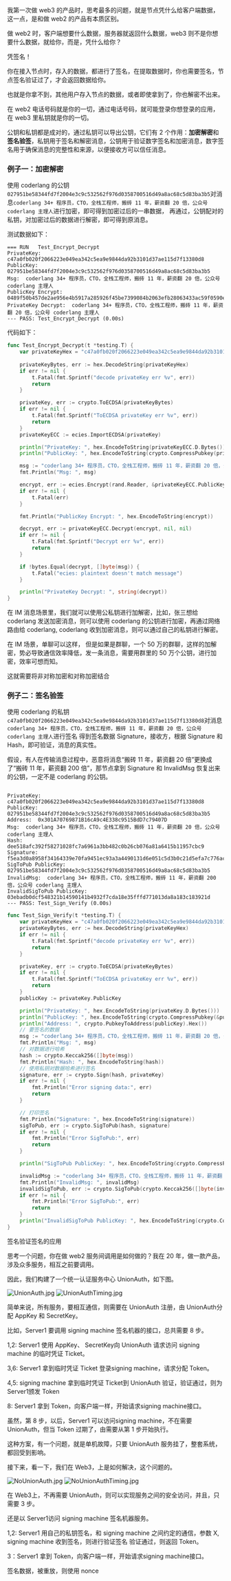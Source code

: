 我第一次做 web3 的产品时，思考最多的问题，就是节点凭什么给客户端数据，这一点，是和做 web2 的产品有本质区别。  

做 web2 时，客户端想要什么数据，服务器就返回什么数据，web3 则不是你想要什么数据，就给你，而是，凭什么给你？

凭签名！

你在接入节点时，存入的数据，都进行了签名，在提取数据时，你也需要签名，节点签名验证过了，才会返回数据给你。

也就是你拿不到，其他用户存入节点的数据，或者即使拿到了，你也解密不出来。

在 web2 电话号码就是你的一切，通过电话号码，就可能登录你想登录的应用，在 web3 里私钥就是你的一切。

公钥和私钥都是成对的，通过私钥可以导出公钥，它们有 2 个作用：**加密解密**和**签名验签**，私钥用于签名和解密消息，公钥用于验证数字签名和加密消息，数字签名用于确保消息的完整性和来源，以便接收方可以信任消息。

### 例子一：加密解密  

使用 coderlang 的公钥```027951be58344fd7f2004e3c9c532562f976d0358700516d49a8ac68c5d83ba3b5```对消息```coderlang 34+ 程序员，CTO，全栈工程师，搬砖 11 年，薪资翻 20 倍，公众号 coderlang 主理人```进行加密，即可得到加密过后的一串数据，
再通过，公钥配对的私钥，对加密过后的数据进行解密，即可得到原消息。

测试数据如下：  
```shell
=== RUN   Test_Encrypt_Decrypt
PrivateKey:  c47a0fb020f2066223e049ea342c5ea9e9844da92b3101d37ae115d7f13380d8
PublicKey:  027951be58344fd7f2004e3c9c532562f976d0358700516d49a8ac68c5d83ba3b5
Msg:  coderlang 34+ 程序员，CTO，全栈工程师，搬砖 11 年，薪资翻 20 倍，公众号 coderlang 主理人
PublicKey Encrypt:  0489f50b457de2ae956e4b5917a285926f45be7399084b2063efb28063433ac59f0590e9f707da564f5d92eb01a13f890cb2d3bd3e014bde10b73f9ea99d45d145bfc24b114f417e6fe49fb0e3b814e4a9783bb3b78f5cadeb67c32e222ade78dc310bc7ebb046d22217ce8b1dbcd105240512a63d6e9cc1433b88c08b5129bb0244c0143d3f8279f09e4a162e1bff0ad967cd1747f08ea1950b2d816f8b1f8678bb008786d72b0a318476aeb48f6c866ccbc2a61c0fe421ba01551304e395f94d96447c8aeb80d6df0e47cf29f717bdd253af94fc7c4b8180c0ab757f698c2139ffbc
PrivateKey Decrypt:  coderlang 34+ 程序员，CTO，全栈工程师，搬砖 11 年，薪资翻 20 倍，公众号 coderlang 主理人
--- PASS: Test_Encrypt_Decrypt (0.00s)
```
代码如下：  
```go
func Test_Encrypt_Decrypt(t *testing.T) {
	var privateKeyHex = "c47a0fb020f2066223e049ea342c5ea9e9844da92b3101d37ae115d7f13380d8"
	
	privateKeyBytes, err := hex.DecodeString(privateKeyHex)
	if err != nil {
		t.Fatal(fmt.Sprintf("decode privateKey err %v", err))
		return
	}

	privateKey, err := crypto.ToECDSA(privateKeyBytes)
	if err != nil {
		t.Fatal(fmt.Sprintf("ToECDSA privateKey err %v", err))
		return
	}
	privateKeyECC := ecies.ImportECDSA(privateKey)

	println("PrivateKey: ", hex.EncodeToString(privateKeyECC.D.Bytes()))
	println("PublicKey: ", hex.EncodeToString(crypto.CompressPubkey(privateKeyECC.PublicKey.ExportECDSA())))

	msg := "coderlang 34+ 程序员，CTO，全栈工程师，搬砖 11 年，薪资翻 20 倍，公众号 coderlang 主理人"
	fmt.Println("Msg: ", msg)

	encrypt, err := ecies.Encrypt(rand.Reader, &privateKeyECC.PublicKey, []byte(msg), nil, nil)
	if err != nil {
		t.Fatal(err)
	}

	fmt.Println("PublicKey Encrypt: ", hex.EncodeToString(encrypt))

	decrypt, err := privateKeyECC.Decrypt(encrypt, nil, nil)
	if err != nil {
		t.Fatal(fmt.Sprintf("Decrypt err %v", err))
		return
	}

	if !bytes.Equal(decrypt, []byte(msg)) {
		t.Fatal("ecies: plaintext doesn't match message")
	}

	println("PrivateKey Decrypt: ", string(decrypt))
}
```

在 IM 消息场景里，我们就可以使用公私钥进行加解密，比如，张三想给 coderlang 发送加密消息，则可以使用 coderlang 的公钥进行加密，再通过网络路由给 coderlang, coderlang 收到加密消息，则可以通过自己的私钥进行解密。

在 IM 场景，单聊可以这样， 但是如果是群聊，一个 50 万的群聊，这样的加解密，势必导致通信效率降低，发一条消息，需要用群里的 50 万个公钥，进行加密，效率可想而知。

这就需要将非对称加密和对称加密结合

### 例子二：签名验签

使用 coderlang 的私钥```c47a0fb020f2066223e049ea342c5ea9e9844da92b3101d37ae115d7f13380d8```对消息```coderlang 34+ 程序员，CTO，全栈工程师，搬砖 11 年，薪资翻 20 倍，公众号 coderlang 主理人```进行签名
得到签名数据 Signature，接收方，根据 Signature 和 Hash，即可验证，消息的真实性。

假设，有人在传输消息过程中，恶意将消息“搬砖 11 年，薪资翻 20 倍”更换成了“搬砖 11 年，薪资翻 200 倍”，那节点拿到 Signature 和 InvalidMsg 恢复出来的公钥，一定不是 coderlang 的公钥。

```shell

PrivateKey:  c47a0fb020f2066223e049ea342c5ea9e9844da92b3101d37ae115d7f13380d8
PublicKey:  027951be58344fd7f2004e3c9c532562f976d0358700516d49a8ac68c5d83ba3b5
Address:  0x301A70769871B16cA9c4E338c9515BdD7c79407D
Msg:  coderlang 34+ 程序员，CTO，全栈工程师，搬砖 11 年，薪资翻 20 倍，公众号 coderlang 主理人
Hash:  dee518afc392f58271028fc7a6961a3bb482c0b26cb076a81a6415b11957cbc9
Signature:  f5ea3d0a8958f34164339e70fa9451ec93a3a4490131d6e051c5d3b0c21d5efa7c776acfc3f8dccd8aa3fad88d43f190bc9b1cca927737ded808ccca1117066d01
SigToPub PublicKey:  027951be58344fd7f2004e3c9c532562f976d0358700516d49a8ac68c5d83ba3b5
InvalidMsg:  coderlang 34+ 程序员，CTO，全栈工程师，搬砖 11 年，薪资翻 200 倍，公众号 coderlang 主理人
InvalidSigToPub PublicKey:  03ebadb0dcf548321b14590141b4932f7cda18e35fffd771013da8a183c183921d
--- PASS: Test_Sign_Verify (0.00s)
```

```go
func Test_Sign_Verify(t *testing.T) {
	var privateKeyHex = "c47a0fb020f2066223e049ea342c5ea9e9844da92b3101d37ae115d7f13380d8"
	privateKeyBytes, err := hex.DecodeString(privateKeyHex)
	if err != nil {
		t.Fatal(fmt.Sprintf("decode privateKey err %v", err))
		return
	}

	privateKey, err := crypto.ToECDSA(privateKeyBytes)
	if err != nil {
		t.Fatal(fmt.Sprintf("ToECDSA privateKey err %v", err))
		return
	}
	publicKey := privateKey.PublicKey

	println("PrivateKey: ", hex.EncodeToString(privateKey.D.Bytes()))
	println("PublicKey: ", hex.EncodeToString(crypto.CompressPubkey(&publicKey)))
	println("Address: ", crypto.PubkeyToAddress(publicKey).Hex())
	// 要签名的数据
	msg := "coderlang 34+ 程序员，CTO，全栈工程师，搬砖 11 年，薪资翻 20 倍，公众号 coderlang 主理人"
	fmt.Println("Msg: ", msg)
	// 对数据进行哈希
	hash := crypto.Keccak256([]byte(msg))
	fmt.Println("Hash: ", hex.EncodeToString(hash))
	// 使用私钥对数据哈希进行签名
	signature, err := crypto.Sign(hash, privateKey)
	if err != nil {
		fmt.Println("Error signing data:", err)
		return
	}

	// 打印签名
	fmt.Println("Signature: ", hex.EncodeToString(signature))
	sigToPub, err := crypto.SigToPub(hash, signature)
	if err != nil {
		fmt.Println("Error SigToPub:", err)
		return
	}

	println("SigToPub PublicKey: ", hex.EncodeToString(crypto.CompressPubkey(sigToPub)))

	invalidMsg := "coderlang 34+ 程序员，CTO，全栈工程师，搬砖 11 年，薪资翻 200 倍，公众号 coderlang 主理人"
	fmt.Println("InvalidMsg: ", invalidMsg)
	invalidSigToPub, err := crypto.SigToPub(crypto.Keccak256([]byte(invalidMsg)), signature)
	if err != nil {
		fmt.Println("Error SigToPub:", err)
		return
	}
	println("InvalidSigToPub PublicKey: ", hex.EncodeToString(crypto.CompressPubkey(invalidSigToPub)))
}
```
签名验证签名的应用

思考一个问题，你在做 web2 服务间调用是如何做的？我在 20 年，做一款产品，涉及众多服务，相互之前要调用。

因此，我们构建了一个统一认证服务中心 UnionAuth，如下图。

![UnionAuth.jpg](UnionAuth.jpg)
![UnionAuthTiming.jpg](UnionAuthTiming.jpg)

简单来说，所有服务，要相互通信，则需要在 UnionAuth 注册，由 UnionAuth分配 AppKey 和 SecretKey。

比如，Server1 要调用 signing machine 签名机器的接口，总共需要 8 步。

1,2: Server1 使用 AppKey、 SecretKey向 UnionAuth 请求访问 signing machine 的临时凭证 Ticket。  

3,6: Server1 拿到临时凭证 Ticket 登录signing machine，请求分配 Token。  

4,5: signing machine 拿到临时凭证 Ticket到 UnionAuth 验证，验证通过，则为 Server1颁发 Token  

8: Server1 拿到 Token，向客户端一样，开始请求signing machine接口。  

虽然，第 8 步，以后，Server1 可以访问signing machine，不在需要 UnionAuth，但当 Token 过期了，由需要从第 1 步开始执行。

这种方案，有一个问题，就是单机故障，只要 UnionAuth 服务挂了，整套系统，都回受到影响。

接下来，看一下，我们在 Web3，上是如何解决，这个问题的。

![NoUnionAuth.jpg](NoUnionAuth.jpg)
![NoUnionAuthTiming.jpg](NoUnionAuthTiming.jpg)

在 Web3上，不再需要 UnionAuth，则可以实现服务之间的安全访问，并且，只需要 3 步。

还是以 Server1访问 signing machine 签名机器服务。

1,2: Server1 用自己的私钥签名，和 signing machine 之间约定的通信，参数 X, signing machine 收到签名，则进行验证签名
验证通过，则返回 Token。

3：Server1 拿到 Token，向客户端一样，开始请求signing machine接口。


签名数据，被重放，则使用 nonce